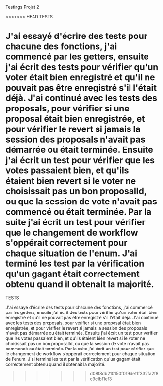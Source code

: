 Testings Projet 2

<<<<<<< HEAD
TESTS

J'ai essayé d'écrire des tests pour chacune des fonctions, j'ai commencé par les getters, ensuite j'ai écrit des tests pour vérifier qu'un voter était bien enregistré et qu'il ne pouvait pas être enregistré s'il l'était déjà. J'ai continué avec les tests des proposals, pour vérifier si une proposal était bien enregistrée, et pour vérifier le revert si jamais la session des proposals n'avait pas démarrée ou était terminée. Ensuite j'ai écrit un test pour vérifier que les votes passaient bien, et qu'ils étaient bien revert si le voter ne choisissait pas un bon proposalId, ou que la session de vote n'avait pas commencé ou était terminée. Par la suite j'ai écrit un test pour vérifier que le changement de workflow s'oppérait correctement pour chaque situation de l'enum. J'ai terminé les test par la vérification qu'un gagant était correctement obtenu quand il obtenait la majorité.
=======
TESTS 

J'ai essayé d'écrire des tests pour chacune des fonctions, j'ai commencé par les getters, ensuite j'ai écrit des tests pour vérifier qu'un voter était bien enregistré et qu'il ne pouvait pas être enregistré s'il l'était déjà. J'ai continué avec les tests des proposals, pour vérifier si une proposal était bien enregistrée, et pour vérifier le revert si jamais la session des proposals n'avait pas démarrée ou était terminée. Ensuite j'ai écrit un test pour vérifier que les votes passaient bien, et qu'ils étaient bien revert si le voter ne choisissait pas un bon proposalId, ou que la session de vote n'avait pas commencé ou était terminée. Par la suite j'ai écrit un test pour vérifier que le changement de workflow s'oppérait correctement pour chaque situation de l'enum. J'ai terminé les test par la vérification qu'un gagant était correctement obtenu quand il obtenait la majorité.

>>>>>>> d08f8db210150f019de11f332fa2f8c9c1bf1ef3

